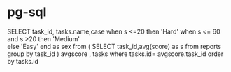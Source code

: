 # pg-sql

SELECT task_id, tasks.name,case when s <=20 then 'Hard'
when s <= 60  and s >20 then 'Medium'  
       else 'Easy' end as sex
 from (
SELECT  task_id,avg(score) as s from reports group by task_id  ) avgscore , tasks where tasks.id= avgscore.task_id order by tasks.id
